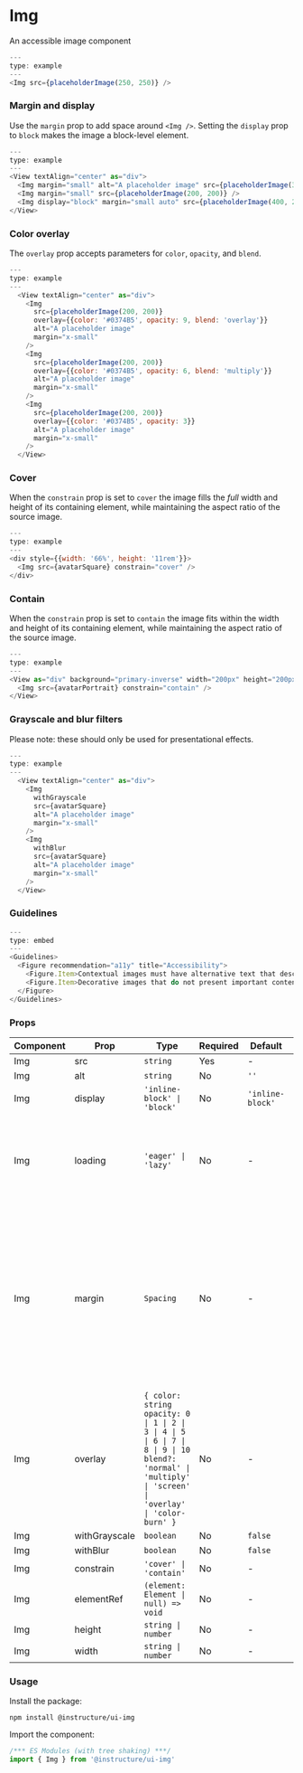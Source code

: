 # Img


An accessible image component

```js
---
type: example
---
<Img src={placeholderImage(250, 250)} />
```

### Margin and display

Use the `margin` prop to add space around `<Img />`. Setting the `display` prop to `block` makes
the image a block-level element.

```js
---
type: example
---
<View textAlign="center" as="div">
  <Img margin="small" alt="A placeholder image" src={placeholderImage(300, 200)} />
  <Img margin="small" src={placeholderImage(200, 200)} />
  <Img display="block" margin="small auto" src={placeholderImage(400, 200)} />
</View>
```

### Color overlay

The `overlay` prop accepts parameters for `color`, `opacity`, and `blend`.

```js
---
type: example
---
  <View textAlign="center" as="div">
    <Img
      src={placeholderImage(200, 200)}
      overlay={{color: '#0374B5', opacity: 9, blend: 'overlay'}}
      alt="A placeholder image"
      margin="x-small"
    />
    <Img
      src={placeholderImage(200, 200)}
      overlay={{color: '#0374B5', opacity: 6, blend: 'multiply'}}
      alt="A placeholder image"
      margin="x-small"
    />
    <Img
      src={placeholderImage(200, 200)}
      overlay={{color: '#0374B5', opacity: 3}}
      alt="A placeholder image"
      margin="x-small"
    />
  </View>
```

### Cover

When the `constrain` prop is set to `cover` the image fills the _full_ width and height of its
containing element, while maintaining the aspect ratio of the source image.

```js
---
type: example
---
<div style={{width: '66%', height: '11rem'}}>
  <Img src={avatarSquare} constrain="cover" />
</div>
```

### Contain

When the `constrain` prop is set to `contain` the image fits within the width and height of its
containing element, while maintaining the aspect ratio of the source image.

```js
---
type: example
---
<View as="div" background="primary-inverse" width="200px" height="200px" textAlign="center">
  <Img src={avatarPortrait} constrain="contain" />
</View>
```

### Grayscale and blur filters

Please note: these should only be used for presentational effects.

```js
---
type: example
---
  <View textAlign="center" as="div">
    <Img
      withGrayscale
      src={avatarSquare}
      alt="A placeholder image"
      margin="x-small"
    />
    <Img
      withBlur
      src={avatarSquare}
      alt="A placeholder image"
      margin="x-small"
    />
  </View>
```

### Guidelines

```js
---
type: embed
---
<Guidelines>
  <Figure recommendation="a11y" title="Accessibility">
    <Figure.Item>Contextual images must have alternative text that describes the information or function represented by them</Figure.Item>
    <Figure.Item>Decorative images that do not present important content, are used for layout or non-informative purposes, and do not appear within a link do not need to be presented to screen readers.  Decorative and spacer images should have null alternative text (alt="")</Figure.Item>
  </Figure>
</Guidelines>
```


### Props

| Component | Prop | Type | Required | Default | Description |
|-----------|------|------|----------|---------|-------------|
| Img | src | `string` | Yes | - |  |
| Img | alt | `string` | No | `''` |  |
| Img | display | `'inline-block' \| 'block'` | No | `'inline-block'` |  |
| Img | loading | `'eager' \| 'lazy'` | No | - | Gets passed down to the img component. Same as the native HTML img's loading attribute |
| Img | margin | `Spacing` | No | - | Valid values are `0`, `none`, `auto`, `xxx-small`, `xx-small`, `x-small`, `small`, `medium`, `large`, `x-large`, `xx-large`. Apply these values via familiar CSS-like shorthand. For example: `margin="small auto large"`. |
| Img | overlay | `{ color: string opacity: 0 \| 1 \| 2 \| 3 \| 4 \| 5 \| 6 \| 7 \| 8 \| 9 \| 10 blend?: 'normal' \| 'multiply' \| 'screen' \| 'overlay' \| 'color-burn' }` | No | - | Valid values for `opacity` are `0` - `10`. Valid values for `blend` are `normal` (default), `multiply`, `screen`, `overlay`, and `color-burn`. |
| Img | withGrayscale | `boolean` | No | `false` |  |
| Img | withBlur | `boolean` | No | `false` |  |
| Img | constrain | `'cover' \| 'contain'` | No | - |  |
| Img | elementRef | `(element: Element \| null) => void` | No | - |  |
| Img | height | `string \| number` | No | - |  |
| Img | width | `string \| number` | No | - |  |

### Usage

Install the package:

```shell
npm install @instructure/ui-img
```

Import the component:

```javascript
/*** ES Modules (with tree shaking) ***/
import { Img } from '@instructure/ui-img'
```

